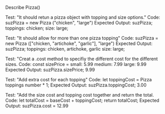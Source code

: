 Describe Pizza()

Test: "It should retun a pizza object with topping and size options."
Code: suzPizza = new Pizza ("chicken", "large")
Expected Output: suzPizza;
                toppings: chicken;
                size: large;

Test: "It should allow for more than one pizza topping"
Code: suzPizza = new Pizza (["chicken, "artichoke", "garlic"], "large")
Expected Output: suzPizza;
                toppings: chicken, artichoke, garlic
                size: large;

Test: "Creat a .cost method to specifiy the different cost for the different sizes.
Code: const sizePrice = 
      small: 5.99
      medium: 7.99
      large: 9.99
Expected Output: suzPizza.sizePrice;
                  9.99

Test: "Add extra cost for each topping"
Code: let toppingCost = Pizza toppings number * 1;
Expected Output: suzPizza.toppingCost;
                  3.00

Test: "Add the size cost and topping cost together and return the total.
Code: let totalCost = baseCost + toppingCost;
      return totalCost;
Expected Output: suzPizza.cost = 12.99

                  